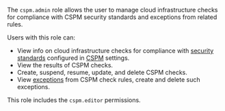 The `cspm.admin` role allows the user to manage cloud infrastructure checks for compliance with CSPM security standards and exceptions from related rules.

Users with this role can:
* View info on cloud infrastructure checks for compliance with [security standards](../../security-deck/concepts/cspm.md#standards) configured in [CSPM](../../security-deck/concepts/cspm.md) settings.
* View the results of CSPM checks.
* Create, suspend, resume, update, and delete CSPM checks.
* View [exceptions](../../security-deck/concepts/cspm.md#exceptions) from CSPM check rules, create and delete such exceptions.

This role includes the `cspm.editor` permissions.